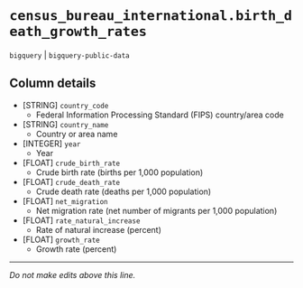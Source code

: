# `census_bureau_international.birth_death_growth_rates`
`bigquery` | `bigquery-public-data`

## Column details
* [STRING]    `country_code`
  - Federal Information Processing Standard (FIPS) country/area code
* [STRING]    `country_name`
  - Country or area name
* [INTEGER]   `year`
  - Year
* [FLOAT]     `crude_birth_rate`
  - Crude birth rate (births per 1,000 population)
* [FLOAT]     `crude_death_rate`
  - Crude death rate (deaths per 1,000 population)
* [FLOAT]     `net_migration`
  - Net migration rate (net number of migrants per 1,000 population)
* [FLOAT]     `rate_natural_increase`
  - Rate of natural increase (percent)
* [FLOAT]     `growth_rate`
  - Growth rate (percent)

-------------------------------------------------------------------------------
*Do not make edits above this line.*
